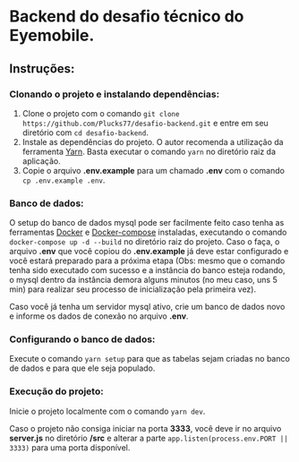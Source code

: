 # Backend do desafio técnico do Eyemobile.

## Instruções:
### Clonando o projeto e instalando dependências:
1. Clone o projeto com o comando `git clone https://github.com/Plucks77/desafio-backend.git` e entre em seu diretório com `cd desafio-backend`.
2. Instale as dependências do projeto. O autor recomenda a utilização da ferramenta [Yarn](https://yarnpkg.com/getting-started/install). Basta executar o comando `yarn` no diretório raiz da aplicação.
3. Copie o arquivo **.env.example** para um chamado **.env** com o comando `cp .env.example .env`.

### Banco de dados:
O setup do banco de dados mysql pode ser facilmente feito caso tenha as ferramentas [Docker](https://www.docker.com/get-started) e [Docker-compose](https://docs.docker.com/compose/install/) instaladas, executando o comando `docker-compose up -d --build` no diretório raiz do projeto. Caso o faça, o arquivo **.env** que você copiou do **.env.example** já deve estar configurado e você estará preparado para a próxima etapa (Obs: mesmo que o comando tenha sido executado com sucesso e a instância do banco esteja rodando, o mysql dentro da instância demora alguns minutos (no meu caso, uns 5 min) para realizar seu processo de inicialização pela primeira vez).

Caso você já tenha um servidor mysql ativo, crie um banco de dados novo e informe os dados de conexão no arquivo **.env**.

### Configurando o banco de dados:
Execute o comando `yarn setup` para que as tabelas sejam criadas no banco de dados e para que ele seja populado.

### Execução do projeto:
Inicie o projeto localmente com o comando `yarn dev`.

Caso o projeto não consiga iniciar na porta **3333**,  você deve ir no arquivo **server.js** no diretório **/src** e alterar a parte `app.listen(process.env.PORT || 3333)` para uma porta disponível.
